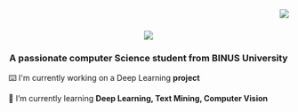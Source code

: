 <img align="right" src="https://visitor-badge.laobi.icu/badge?page_id=WilliamJoyS.WilliamJoyS" />
<h1 align="center">
    <img src="https://readme-typing-svg.herokuapp.com/?font=Montserrat&size=35&center=true&vCenter=true&width=500&height=70&duration=4000&lines=Hi+There!+👋;+I'm+William+Joy!;" />
</h1>

<h3 align="center">A passionate computer Science student from BINUS University</h3>

<div align="left">

 ⌨️ I'm currently working on a Deep Learning **project**
 
 🧠 I’m currently learning **Deep Learning, Text Mining, Computer Vision**

 </div>
